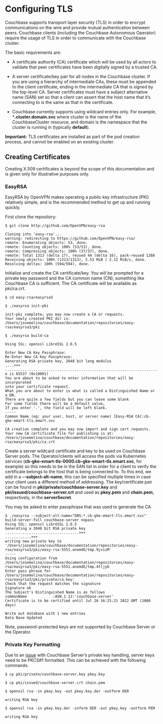 # Configuring TLS
Couchbase supports transport layer security (TLS) in order to encrypt communications on the wire and provide mutual authentication between peers. Couchbase clients (including the Couchbase Autonomous Operator) require the usage of TLS in order to communicate with the Couchbase cluster.

The basic requirements are:

* A certificate authority (CA) certificate which will be used by all actors to validate that peer certificates have been digitally signed by a trusted CA.

* A server certificate/key pair for all nodes in the Couchbase cluster. If you are using a hierarchy of intermediate CAs, these must be appended to the client certificate, ending in the intermediate CA that is signed by the top-level CA. Server certificates must have a subject alternative name (SAN) set so that a client can assert that the host name that it’s connecting to is the same as that in the certificate.

* Couchbase currently supports using wildcard entries only. For example, ***.cluster.domain.svc** where cluster is the name of the CouchbaseCluster resource, and domain is the namespace that the cluster is running in (typically **default**).

**Important:** TLS certificates are installed as part of the pod creation process, and cannot be enabled on an existing cluster.

## Creating Certificates
Creating X.509 certificates is beyond the scope of this documentation and is given only for illustrative purposes only.

### EasyRSA
EasyRSA by OpenVPN makes operating a public key infrastructure (PKI) relatively simple, and is the recommended method to get up and running quickly.

First clone the repository:

```
$ git clone http://github.com/OpenVPN/easy-rsa

Cloning into 'easy-rsa'...
warning: redirecting to https://github.com/OpenVPN/easy-rsa/
remote: Enumerating objects: 53, done.
remote: Counting objects: 100% (53/53), done.
remote: Compressing objects: 100% (37/37), done.
remote: Total 1313 (delta 17), reused 44 (delta 16), pack-reused 1260
Receiving objects: 100% (1313/1313), 5.53 MiB | 2.12 MiB/s, done.
Resolving deltas: 100% (594/594), done.
```

Initialize and create the CA certificate/key. You will be prompted for a private key password and the CA common name (CN), something like Couchbase CA is sufficient. The CA certificate will be available as pki/ca.crt.

```
$ cd easy-rsa/easyrsa3
```
```
$ ./easyrsa init-pki

init-pki complete; you may now create a CA or requests.
Your newly created PKI dir is: /Users/josemolina/couchbase/documentation/repositories/easy-rsa/easyrsa3/pki
```

```
$ ./easyrsa build-ca

Using SSL: openssl LibreSSL 2.6.5

Enter New CA Key Passphrase: 
Re-Enter New CA Key Passphrase: 
Generating RSA private key, 2048 bit long modulus
....+++
..........................................................................................+++
e is 65537 (0x10001)
You are about to be asked to enter information that will be incorporated
into your certificate request.
What you are about to enter is what is called a Distinguished Name or a DN.
There are quite a few fields but you can leave some blank
For some fields there will be a default value,
If you enter '.', the field will be left blank.
-----
Common Name (eg: your user, host, or server name) [Easy-RSA CA]:cb-gke-emart-tls.emart.svc

CA creation complete and you may now import and sign cert requests.
Your new CA certificate file for publishing is at:
/Users/josemolina/couchbase/documentation/repositories/easy-rsa/easyrsa3/pki/ca.crt
```

Create a server wildcard certificate and key to be used on Couchbase Server pods. The Operator/clients will access the pods via Kubernetes services (**cb-gke-emart-tls-0000.cb-gke-emart-tls.emart.svc**, for example) so this needs to be in the SAN list in order for a client to verify the certificate belongs to the host that is being connected to. To this end, we add in a **--subject-alt-name**, this can be specified multiple times in case your client uses a different method of addressing. The key/certificate pair can be found in **pki/private/couchbase-server.key** and **pki/issued/couchbase-server.crt** and used as **pkey.pem** and **chain.pem**, respectively, in the **serverSecret**.

You may be asked to enter passphrase that was used to generate the CA

```
$ ./easyrsa --subject-alt-name="DNS:*.cb-gke-emart-tls.emart.svc" build-server-full couchbase-server nopass
Using SSL: openssl LibreSSL 2.6.5
Generating a 2048 bit RSA private key
..................................+++
............+++
writing new private key to '/Users/josemolina/couchbase/documentation/repositories/easy-rsa/easyrsa3/pki/easy-rsa-5551.anemdE/tmp.9jvizM'
-----
Using configuration from /Users/josemolina/couchbase/documentation/repositories/easy-rsa/easyrsa3/pki/easy-rsa-5551.anemdE/tmp.4tljyb
Enter pass phrase for /Users/josemolina/couchbase/documentation/repositories/easy-rsa/easyrsa3/pki/private/ca.key:
Check that the request matches the signature
Signature ok
The Subject's Distinguished Name is as follows
commonName            :ASN.1 12:'couchbase-server'
Certificate is to be certified until Jul 26 16:25:21 2022 GMT (1080 days)

Write out database with 1 new entries
Data Base Updated
```

Note, password-protected keys are not supported by Couchbase Server or the Operator.


### Private Key Formatting
Due to an [issue](https://issues.couchbase.com/browse/MB-24404) with Couchbase Server’s private key handling, server keys need to be PKCS#1 formatted. This can be achieved with the following commands:

```
$ cp pki/private/couchbase-server.key pkey.key
```
```
$ cp pki/issued/couchbase-server.crt chain.pem
```
```
$ openssl rsa -in pkey.key -out pkey.key.der -outform DER

writing RSA key
```
```
$ openssl rsa -in pkey.key.der -inform DER -out pkey.key -outform PEM

writing RSA key
```



